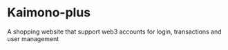 # Kaimono-plus
A shopping website that support web3 accounts for login, transactions and user management

